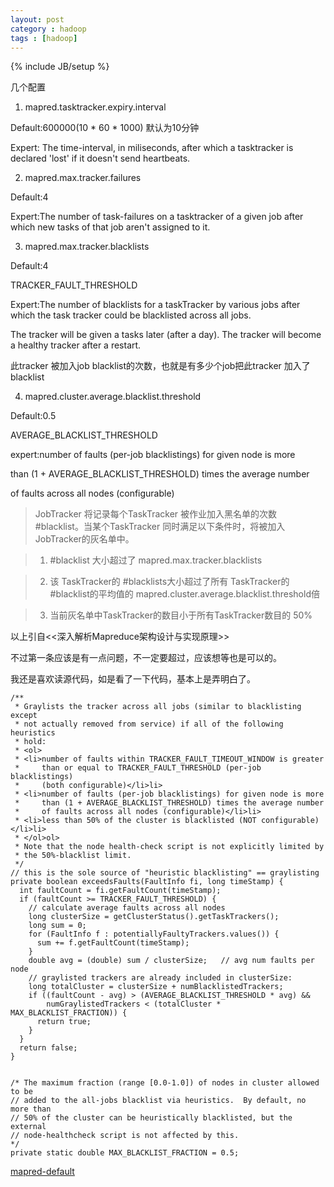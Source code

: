```yaml
---
layout: post
category : hadoop
tags : [hadoop]
---
```

{% include JB/setup %}

几个配置


1. mapred.tasktracker.expiry.interval

Default:600000(10 * 60 * 1000) 默认为10分钟

Expert: The time-interval, in miliseconds, after which a tasktracker is declared 'lost' if it doesn't send heartbeats.

2. mapred.max.tracker.failures

Default:4

Expert:The number of task-failures on a tasktracker of a given job after which new tasks of that job aren't assigned to it.


3. mapred.max.tracker.blacklists

Default:4

TRACKER_FAULT_THRESHOLD

Expert:The number of blacklists for a taskTracker by various jobs after which the task tracker could be blacklisted across all jobs. 

The tracker will be given a tasks later (after a day). The tracker will become a healthy tracker after a restart.

此tracker 被加入job blacklist的次数，也就是有多少个job把此tracker 加入了blacklist

4. mapred.cluster.average.blacklist.threshold

Default:0.5

AVERAGE_BLACKLIST_THRESHOLD

expert:number of faults (per-job blacklistings) for given node is more

than (1 + AVERAGE_BLACKLIST_THRESHOLD) times the average number

of faults across all nodes (configurable)


>JobTracker 将记录每个TaskTracker 被作业加入黑名单的次数 #blacklist。当某个TaskTracker 同时满足以下条件时，将被加入 JobTracker的灰名单中。

>1. #blacklist 大小超过了 mapred.max.tracker.blacklists

>2. 该 TaskTracker的 #blacklists大小超过了所有 TaskTracker的 #blacklist的平均值的 mapred.cluster.average.blacklist.threshold倍

>3. 当前灰名单中TaskTracker的数目小于所有TaskTracker数目的 50% 

以上引自<<深入解析Mapreduce架构设计与实现原理>>

不过第一条应该是有一点问题，不一定要超过，应该想等也是可以的。

我还是喜欢读源代码，如是看了一下代码，基本上是弄明白了。

    /**
     * Graylists the tracker across all jobs (similar to blacklisting except
     * not actually removed from service) if all of the following heuristics
     * hold:
     * <ol>
     * <li>number of faults within TRACKER_FAULT_TIMEOUT_WINDOW is greater
     *     than or equal to TRACKER_FAULT_THRESHOLD (per-job blacklistings)
     *     (both configurable)</li>li>
     * <li>number of faults (per-job blacklistings) for given node is more
     *     than (1 + AVERAGE_BLACKLIST_THRESHOLD) times the average number
     *     of faults across all nodes (configurable)</li>li>
     * <li>less than 50% of the cluster is blacklisted (NOT configurable)</li>li>
     * </ol>ol>
     * Note that the node health-check script is not explicitly limited by
     * the 50%-blacklist limit.
     */
    // this is the sole source of "heuristic blacklisting" == graylisting
    private boolean exceedsFaults(FaultInfo fi, long timeStamp) {
      int faultCount = fi.getFaultCount(timeStamp);
      if (faultCount >= TRACKER_FAULT_THRESHOLD) {
        // calculate average faults across all nodes
        long clusterSize = getClusterStatus().getTaskTrackers();
        long sum = 0; 
        for (FaultInfo f : potentiallyFaultyTrackers.values()) {
          sum += f.getFaultCount(timeStamp);
        }    
        double avg = (double) sum / clusterSize;   // avg num faults per node
        // graylisted trackers are already included in clusterSize:
        long totalCluster = clusterSize + numBlacklistedTrackers;
        if ((faultCount - avg) > (AVERAGE_BLACKLIST_THRESHOLD * avg) &&
            numGraylistedTrackers < (totalCluster * MAX_BLACKLIST_FRACTION)) {
          return true;
        }
      }
      return false;
    }


    /* The maximum fraction (range [0.0-1.0]) of nodes in cluster allowed to be
    // added to the all-jobs blacklist via heuristics.  By default, no more than
    // 50% of the cluster can be heuristically blacklisted, but the external
    // node-healthcheck script is not affected by this.
    */
    private static double MAX_BLACKLIST_FRACTION = 0.5;



[mapred-default](http://archive.cloudera.com/cdh/3/hadoop/mapred-default.html 'maprd-default')
